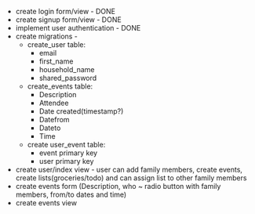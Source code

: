  - create login form/view - DONE 
 - create signup form/view - DONE
 - implement user authentication - DONE 
 - create migrations - 
    - create_user table: 
      - email
      - first_name
      - household_name
      - shared_password 
    - create_events table: 
      - Description 
      - Attendee
      - Date created(timestamp?)
      - Datefrom 
      - Dateto
      - Time 
    - create user_event table: 
      - event primary key 
      - user primary key 
 - create user/index view - user can add family members, create events, create lists(groceries/todo) and can assign list to other family members
 - create events form (Description, who ~ radio button with family members, from/to dates and time)
 - create events view 
